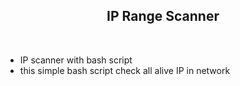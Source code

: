 <h2 style="text-align: center;"><strong>IP Range Scanner</strong></h2>
<p>&nbsp;</p>
<ul>
<li>IP scanner with bash script</li>
<li>this simple bash script check all alive IP in network</li>
</ul>
